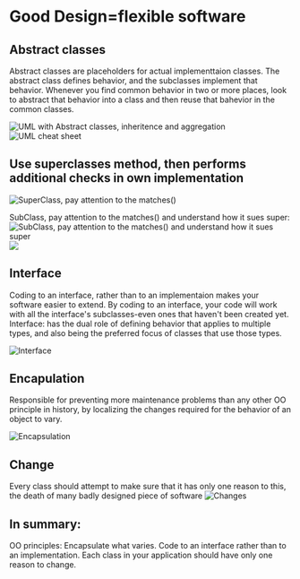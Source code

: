 # Good Design=flexible software

## Abstract classes
Abstract classes are placeholders for actual implementtaion classes. The abstract class defines behavior, and the subclasses implement that behavior.
Whenever you find common behavior in two or more places, look to abstract that behavior into a class and then reuse that bahevior in the common classes.

![UML with Abstract classes, inheritence and aggregation](./pics/UML.PNG)
![UML cheat sheet](./pics/UMLCheatSheet.PNG)

## Use superclasses method, then performs additional checks in own implementation
![SuperClass, pay attention to the matches()](./pics/AbstractClass.PNG)

SubClass, pay attention to the matches() and understand how it sues super:
![SubClass, pay attention to the matches() and understand how it sues super](./pics/Subclass.PNG)
![](./pics/Subclasses2.PNG)


## Interface
Coding to an interface, rather than to an implementaion makes your software easier to extend. By coding to an interface, your code will work with all the interface's subclasses-even ones that haven't been created yet.
Interface: has the dual role of defining behavior that applies to multiple types, and also being the preferred focus of classes that use those types.

![Interface](./pics/Interface.PNG)

## Encapulation
Responsible for preventing more maintenance problems than any other OO principle in history, by localizing the changes required for the behavior of an object to vary.

![Encapsulation](./pics/Encapsulation.PNG)


## Change
Every class should attempt to make sure that it has only one reason to this, the death of many badly designed piece of software
![Changes](./pics/Change.PNG)

## In summary:
OO principles: Encapsulate what varies. Code to an interface rather than to an implementation. Each class in your application should have only one reason to change.

